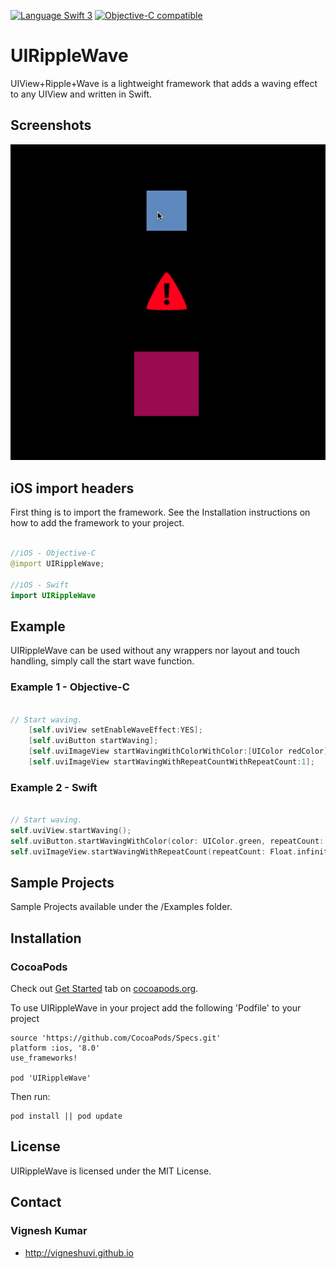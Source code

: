 [![Language Swift 3](https://img.shields.io/badge/Language-Swift%203-orange.svg)](https://developer.apple.com/swift)
[![Objective-C compatible](https://img.shields.io/badge/Objective%20C%20-compatible-brightgreen.svg)](https://developer.apple.com/documentation/objectivec)


# UIRippleWave
UIView+Ripple+Wave is a lightweight framework that adds a waving effect to any UIView and written in Swift.


## Screenshots

![alt text][UIRippleWave]

[UIRippleWave]: https://github.com/vigneshuvi/UIRippleWave/blob/master/Screenshots/UIRippleWave.gif

## iOS import headers

First thing is to import the framework. See the Installation instructions on how to add the framework to your project.

```swift

//iOS - Objective-C
@import UIRippleWave;

//iOS - Swift
import UIRippleWave

```

## Example

UIRippleWave can be used without any wrappers nor layout and touch handling, simply call the start wave function.

### Example 1 - Objective-C

```swift

// Start waving.
    [self.uviView setEnableWaveEffect:YES];
    [self.uviButton startWaving];
    [self.uviImageView startWavingWithColorWithColor:[UIColor redColor] repeatCount:1];
    [self.uviImageView startWavingWithRepeatCountWithRepeatCount:1];

```

### Example 2 - Swift

```swift

// Start waving.
self.uviView.startWaving();
self.uviButton.startWavingWithColor(color: UIColor.green, repeatCount: 1);
self.uviImageView.startWavingWithRepeatCount(repeatCount: Float.infinity);

```

## Sample Projects

  Sample Projects available under the /Examples folder. 

## Installation

### CocoaPods

Check out [Get Started](http://cocoapods.org/) tab on [cocoapods.org](http://cocoapods.org/).

To use UIRippleWave in your project add the following 'Podfile' to your project

	source 'https://github.com/CocoaPods/Specs.git'
	platform :ios, '8.0'
	use_frameworks!

	pod 'UIRippleWave'

Then run:

    pod install || pod update


## License

UIRippleWave is licensed under the MIT License.

## Contact

### Vignesh Kumar

* http://vigneshuvi.github.io